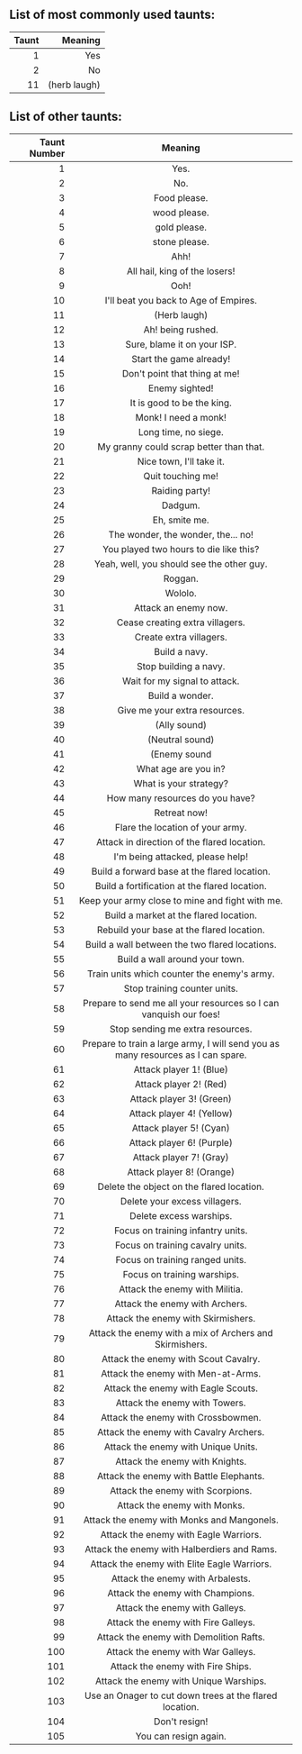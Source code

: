 List of most commonly used taunts:
----------------------------------

| Taunt 	| Meaning 	|
|-------------:	|--------:	|
| 1             | Yes           |
| 2        	| No            |
| 11          	| (herb laugh)  |


List of other taunts:
---------------------

| Taunt Number	| Meaning |
|-------------:	|:--------:|
| 1             | Yes.          |
| 2        	| No.           |
| 3          	| Food please.  |
| 4             | wood please.  |
| 5        	| gold please.  |
| 6          	| stone please. |
| 7             | Ahh!          |
| 8        	| All hail, king of the losers!            |
| 9          	| Ooh!  |
| 10            | I'll beat you back to Age of Empires.           |
| 11        	| (Herb laugh)  |
| 12          	| Ah! being rushed.  |
| 13            | Sure, blame it on your ISP.           |
| 14        	| Start the game already!             |
| 15          	| Don't point that thing at me!  |
| 16            | Enemy sighted!|
| 17        	| It is good to be the king.            |
| 18          	| Monk! I need a monk!  |
| 19            | Long time, no siege.|
| 20        	| My granny could scrap better than that.|
| 21          	| Nice town, I'll take it.  |
| 22            | Quit touching me!|
| 23        	| Raiding party!         |
| 24          	| Dadgum.       |
| 25            | Eh, smite me. |
| 26        	| The wonder, the wonder, the... no!|
| 27          	| You played two hours to die like this?  |
| 28            | Yeah, well, you should see the other guy.|
| 29        	| Roggan.       |
| 30          	| Wololo.       |
| 31            | Attack an enemy now.|
| 32        	| Cease creating extra villagers.|
| 33          	| Create extra villagers. |
| 34            | Build a navy. |
| 35        	| Stop building a navy.|
| 36          	| Wait for my signal to attack.  |
| 37            | Build a wonder.|
| 38        	| Give me your extra resources.|
| 39          	| (Ally sound)  |
| 40            | (Neutral sound)|
| 41        	| (Enemy sound   |
| 42          	| What age are you in?|
| 43            | What is your strategy?|
| 44        	| How many resources do you have?|
| 45          	| Retreat now!  |
| 46            | Flare the location of your army.|
| 47        	| Attack in direction of the flared location.|
| 48          	| I'm being attacked, please help!|
| 49            | Build a forward base at the flared location.|
| 50        	| Build a fortification at the flared location.|
| 51          	| Keep your army close to mine and fight with me. |
| 52            | Build a market at the flared location. 	|
| 53        	| Rebuild your base at the flared location. |
| 54          	| Build a wall between the two flared locations. 	|
| 55            | Build a wall around your town.|
| 56        	| Train units which counter the enemy's army.|
| 57          	| Stop training counter units.|
| 58            | Prepare to send me all your resources so I can vanquish our foes!|
| 59        	| Stop sending me extra resources.|
| 60          	| Prepare to train a large army, I will send you as many resources as I can spare.|
| 61            | Attack player 1! (Blue)|
| 62        	| Attack player 2! (Red) |
| 63          	| Attack player 3! (Green)|
| 64            | Attack player 4! (Yellow)|
| 65        	| Attack player 5! (Cyan)|
| 66          	| Attack player 6! (Purple)|
| 67            | Attack player 7! (Gray)|
| 68        	| Attack player 8! (Orange)|
| 69          	| Delete the object on the flared location.|
| 70            | Delete your excess villagers.|
| 71       	| Delete excess warships.|
| 72          	| Focus on training infantry units.|
| 73            | Focus on training cavalry units.|
| 74        	| Focus on training ranged units.      |
| 75          	| Focus on training warships.|
| 76            | Attack the enemy with Militia. |
| 77        	| Attack the enemy with Archers.|
| 78          	| Attack the enemy with Skirmishers.|
| 79            | Attack the enemy with a mix of Archers and Skirmishers.|
| 80        	| Attack the enemy with Scout Cavalry.|
| 81          	| Attack the enemy with Men-at-Arms.|
| 82            | Attack the enemy with Eagle Scouts. |
| 83        	| Attack the enemy with Towers.|
| 84          	| Attack the enemy with Crossbowmen.|
| 85            | Attack the enemy with Cavalry Archers. |
| 86        	| Attack the enemy with Unique Units.|
| 87          	| Attack the enemy with Knights.|
| 88            | Attack the enemy with Battle Elephants.         |
| 89        	| Attack the enemy with Scorpions.|
| 90          	| Attack the enemy with Monks.|
| 91            | Attack the enemy with Monks and Mangonels.|
| 92        	| Attack the enemy with Eagle Warriors.|
| 93          	| Attack the enemy with Halberdiers and Rams.|
| 94            | Attack the enemy with Elite Eagle Warriors.|
| 95        	| Attack the enemy with Arbalests.|
| 96          	| Attack the enemy with Champions.|
| 97            | Attack the enemy with Galleys.|
| 98        	| Attack the enemy with Fire Galleys.|
| 99          	| Attack the enemy with Demolition Rafts.          |
| 100           | Attack the enemy with War Galleys.|
| 101        	| Attack the enemy with Fire Ships.|
| 102          	| Attack the enemy with Unique Warships. |
| 103           | Use an Onager to cut down trees at the flared location.|
| 104       	| Don't resign! 	|
| 105          	| You can resign again. |


